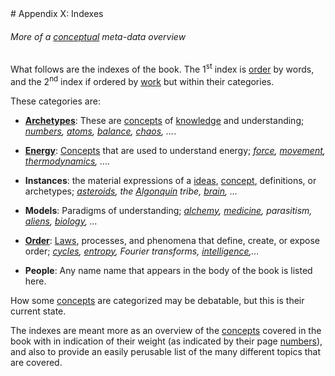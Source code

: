 <div style='page-break-after: always; break-after: always;'></div>
# Appendix X: Indexes

###### More of a <u>conceptual</u> meta-data overview

What follows are the indexes of the book.  The 1<sup>st</sup> index is <u>order</u> by words, and the 2<sup>nd</sup> index if ordered by <u>work</u> but within their categories.  

These categories are:

- **<u>Archetypes</u>**: These are <u>concepts</u> of <u>knowledge</u> and understanding; *<u>numbers</u>, <u>atoms</u>, <u>balance</u>, <u>chaos</u>, &hellip;*.

- **<u>Energy</u>**: <u>Concepts</u> that are used to understand energy; *<u>force</u>, <u>movement</u>, <u>thermodynamics</u>, &hellip;.* 

- **Instances**: the material expressions of a <u>ideas</u>, <u>concept</u>, definitions, or archetypes; *<u>asteroids</u>, the <u>Algonquin</u> tribe, <u>brain</u>, &hellip;*

- **Models**: Paradigms of understanding; *<u>alchemy</u>, <u>medicine</u>, parasitism, <u>aliens</u>, <u>biology</u>, &hellip;*

- **<u>Order</u>**: <u>Laws</u>, processes, and phenomena that define, create, or expose order; *<u>cycles</u>, <u>entropy</u>, Fourier transforms, <u>intelligence</u>,&hellip;*

- **People**: Any name name that appears in the body of the book is listed here.

How some <u>concepts</u> are categorized may be debatable, but this is their current state.

The indexes are meant more as an overview of the <u>concepts</u> covered in the book with in indication of their weight (as indicated by their page <u>numbers</u>), and also to provide an easily perusable list of the many different topics that are covered.





<div style='page-break-after: always; break-after: always;'></div>